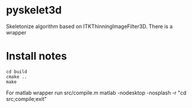 pyskelet3d
==========

Skeletonize algorithm based on ITKThinningImageFilter3D. There is a 
wrapper



Install notes
=============


    cd build
    cmake ..
    make

For matlab wrapper run src/compile.m
    matlab -nodesktop -nosplash -r "cd src;compile;exit"
